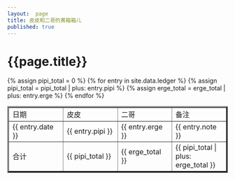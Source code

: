 ```yaml
---
layout:  page
title: 皮皮和二哥的黄箱箱儿 
published: true 
---
```

# {{page.title}}

<table align="center" border="3" width="402">

  <tbody>
    <tr>
      <td>日期</td>
      <td>皮皮</td>
      <td>二哥</td>
      <td>备注</td>
    </tr>
{% assign pipi_total = 0 %}
{% for entry in site.data.ledger %}
    {% assign pipi_total = pipi_total | plus: entry.pipi %}
    {% assign erge_total = erge_total | plus: entry.erge %}
    <tr>
      <td>{{ entry.date }}</td>
      <td>{{ entry.pipi }}</td>
      <td>{{ entry.erge }}</td>
      <td>{{ entry.note }}</td>
    </tr>
{% endfor %}
    <tr>
      <td>合计</td>
      <td>{{ pipi_total }}</td>
      <td>{{ erge_total }}</td>
      <td>{{ pipi_total | plus: erge_total }}</td>
    </tr>
  </tbody>
  <colgroup>
    <col style="width: 25%;">
    <col style="width: 25%;">
    <col style="width: 25%;">
    <col style="width: 25%;">
  </colgroup>
</table>

